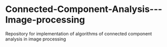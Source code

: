 # Connected-Component-Analysis---Image-processing
Repository for implementation of algorithms of connected component analysis in image processing
